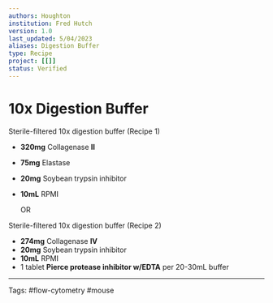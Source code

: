 ```yaml
---
authors: Houghton
institution: Fred Hutch
version: 1.0
last_updated: 5/04/2023
aliases: Digestion Buffer
type: Recipe
project: [[]]
status: Verified
---
```


# 10x Digestion Buffer

Sterile-filtered 10x digestion buffer (Recipe 1)  
- **320mg** Collagenase **II**  
- **75mg** Elastase  
- **20mg** Soybean trypsin inhibitor  
- **10mL** RPMI  
    
    OR
    
Sterile-filtered 10x digestion buffer (Recipe 2)
- **274mg** Collagenase **IV**
- **20mg** Soybean trypsin inhibitor
- **10mL** RPMI
- 1 tablet **Pierce protease inhibitor w/EDTA** per 20-30mL buffer

---
Tags: #flow-cytometry #mouse 